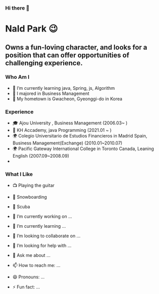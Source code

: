 

### Hi there 👋

# Nald Park 😉

## Owns a fun-loving character, and looks for a position that can offer opportunities of challenging experience.

### Who Am I
- 🌱 I’m currently learning java, Spring, js, Algorithm
- 🥇 I majored in Business Management
- 🚅 My hometown is Gwacheon, Gyeonggi-do in Korea

### Experience
- 🎓 Ajou University , Business Management (2006.03~ )
- 💊 KH Accademy, java Programming (2021.01 ~ )
- 🌍 Colegio Universitario de Estudios Financieros in Madrid Spain, Business Management(Exchange) (2010.01~2010.07)
- 🌍 Pacific Gateway International College in Toronto Canada, Leaning English (2007.09~2008.09)
- 
### What I Like
- 📺 Playing the guitar
- 🔵 Snowboarding
- 🍕 Scuba



- 🔭 I’m currently working on ...
- 🌱 I’m currently learning ...
- 👯 I’m looking to collaborate on ...
- 🤔 I’m looking for help with ...
- 💬 Ask me about ...
- 📫 How to reach me: ...
- 😄 Pronouns: ...
- ⚡ Fun fact: ...
